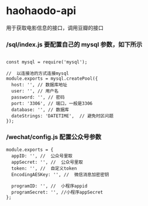 # haohaodo-api

用于获取电影信息的接口，调用豆瓣的接口

### /sql/index.js 要配置自己的 mysql 参数，如下所示

```

const mysql = require('mysql');

//  以连接池的方式连接mysql
module.exports = mysql.createPool({
  host: '', // 数据库地址
  user: '', // 用户名
  password: '', // 密码
  port: '3306', // 端口，一般是3306
  database: '', // 数据库
  dateStrings: 'DATETIME',  // 避免时区问题
});
```

### /wechat/config.js 配置公众号参数

```
module.exports = {
  appID: '', //  公众号里取
  appSecret: '', //  公众号里取
  token: '', //  自定义token
  EncodingAESKey: '', //  微信消息加密密钥

  programID: '', //  小程序appid
  programSecret: '', //小程序appSecret
};
```
